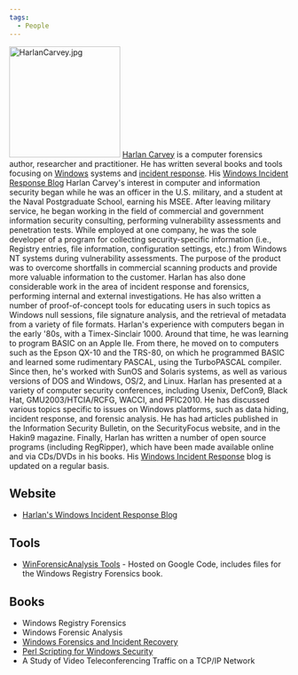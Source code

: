 ```yaml
---
tags:
  - People
---
```

<img src="HarlanCarvey.jpg" title="HarlanCarvey.jpg" width="200"
alt="HarlanCarvey.jpg" /> [Harlan Carvey](harlan_carvey.md) is a
computer forensics author, researcher and practitioner. He has written
several books and tools focusing on [Windows](windows.md)
systems and [incident response](incident_response.md). His
[Windows Incident Response Blog](https://windowsir.blogspot.com) Harlan
Carvey's interest in computer and information security began while he
was an officer in the U.S. military, and a student at the Naval
Postgraduate School, earning his MSEE. After leaving military service,
he began working in the field of commercial and government information
security consulting, performing vulnerability assessments and
penetration tests. While employed at one company, he was the sole
developer of a program for collecting security-specific information
(i.e., Registry entries, file information, configuration settings, etc.)
from Windows NT systems during vulnerability assessments. The purpose of
the product was to overcome shortfalls in commercial scanning products
and provide more valuable information to the customer. Harlan has also
done considerable work in the area of incident response and forensics,
performing internal and external investigations. He has also written a
number of proof-of-concept tools for educating users in such topics as
Windows null sessions, file signature analysis, and the retrieval of
metadata from a variety of file formats. Harlan's experience with
computers began in the early '80s, with a Timex-Sinclair 1000. Around
that time, he was learning to program BASIC on an Apple IIe. From there,
he moved on to computers such as the Epson QX-10 and the TRS-80, on
which he programmed BASIC and learned some rudimentary PASCAL, using the
TurboPASCAL compiler. Since then, he's worked with SunOS and Solaris
systems, as well as various versions of DOS and Windows, OS/2, and
Linux. Harlan has presented at a variety of computer security
conferences, including Usenix, DefCon9, Black Hat, GMU2003/HTCIA/RCFG,
WACCI, and PFIC2010. He has discussed various topics specific to issues
on Windows platforms, such as data hiding, incident response, and
forensic analysis. He has had articles published in the Information
Security Bulletin, on the SecurityFocus website, and in the Hakin9
magazine. Finally, Harlan has written a number of open source programs
(including RegRipper), which have been made available online and via
CDs/DVDs in his books. His [Windows Incident
Response](https://windowsir.blogspot.com/) blog is updated on a regular
basis.

## Website

- [Harlan's Windows Incident Response Blog](https://windowsir.blogspot.com)

## Tools

- [WinForensicAnalysis Tools](https://code.google.com/archive/p/winforensicaanalysis/downloads) -
  Hosted on Google Code, includes files for the Windows Registry
  Forensics book.

## Books

- Windows Registry Forensics
- Windows Forensic Analysis
- [Windows Forensics and Incident Recovery](https://www.amazon.com/Forensics-Incident-Addison-Wesley-Microsoft-Technology/dp/0321200985/)
- [Perl Scripting for Windows Security](https://www.amazon.com/Perl-Scripting-Windows-Security-Monitoring/dp/159749173X)
- A Study of Video Teleconferencing Traffic on a TCP/IP Network
